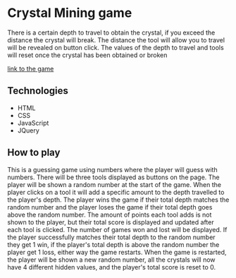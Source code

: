 # Crystal Mining game


There is a certain depth to travel to obtain the crystal, if you exceed the distance the crystal will break.
The distance the tool will allow you to travel will be revealed on button click.
The values of the depth to travel and tools will reset once the crystal has been obtained or broken

[link to the game]( https://welljer.github.io/unit-4-game/)

## Technologies

* HTML
* CSS
* JavaScript
* JQuery

## How to play
This is a guessing game using numbers where the player will guess with numbers.
There will be three tools displayed as buttons on the page.
The player will be shown a random number at the start of the game.
When the player clicks on a tool it will add a specific amount to the depth travelled to the player's depth.
The player wins the game if their total depth matches the random number and the player loses the game if their total depth goes above the random number.
The amount of points each tool adds is not shown to the player, but their total score is displayed and updated after each tool is clicked.
The number of games won and lost will be displayed.
If the player successfully matches their total depth to the random number they get 1 win, if the player's total depth is above the random number the player get 1 loss, either way the game restarts.
When the game is restarted, the player will be shown a new random number, all the crystals will now have 4 different hidden values, and the player's total score is reset to 0.
